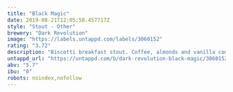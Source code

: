 ```yaml
---
title: "Black Magic"
date: 2019-08-21T12:05:58.457717Z
style: "Stout - Other"
brewery: "Dark Revolution"
image: "https://labels.untappd.com/labels/3060152"
rating: "3.72"
description: "Biscotti breakfast stout. Coffee, almonds and vanilla combine with copious amounts of oats and roasted malts to create an extraordinarily drinkable breakfast stout."
untappd_url: "https://untappd.com/b/dark-revolution-black-magic/3060152"
abv: "5.7"
ibu: "0"
robots: noindex,nofollow
---
```

